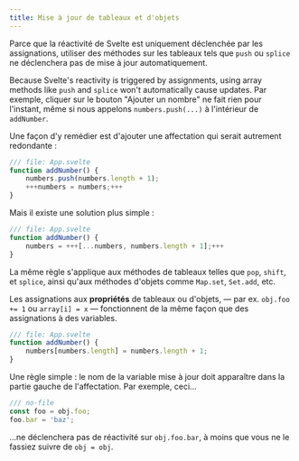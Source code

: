 ```yaml
---
title: Mise à jour de tableaux et d'objets
---
```


Parce que la réactivité de Svelte est uniquement déclenchée par les assignations, utiliser des méthodes sur les tableaux tels que `push` ou `splice` ne déclenchera pas de mise à jour automatiquement.

Because Svelte's reactivity is triggered by assignments, using array methods like `push` and `splice` won't automatically cause updates. Par exemple, cliquer sur le bouton "Ajouter un nombre" ne fait rien pour l'instant, même si nous appelons `numbers.push(...)` à l'intérieur de `addNumber`.

Une façon d'y remédier est d'ajouter une affectation qui serait autrement redondante :

```js
/// file: App.svelte
function addNumber() {
	numbers.push(numbers.length + 1);
	+++numbers = numbers;+++
}
```

Mais il existe une solution plus simple :

```js
/// file: App.svelte
function addNumber() {
	numbers = +++[...numbers, numbers.length + 1];+++
}
```

La même règle s'applique aux méthodes de tableaux telles que `pop`, `shift`, et `splice`, ainsi qu'aux méthodes d'objets comme `Map.set`, `Set.add`, etc.

Les assignations aux **propriétés** de tableaux ou d'objets, — par ex. `obj.foo += 1` ou `array[i] = x` — fonctionnent de la même façon que des assignations à des variables.

```js
/// file: App.svelte
function addNumber() {
	numbers[numbers.length] = numbers.length + 1;
}
```

Une règle simple : le nom de la variable mise à jour doit apparaître dans la partie gauche de l'affectation. Par exemple, ceci...

```js
/// no-file
const foo = obj.foo;
foo.bar = 'baz';
```

...ne déclenchera pas de réactivité sur `obj.foo.bar`, à moins que vous ne le fassiez suivre de `obj = obj`.
